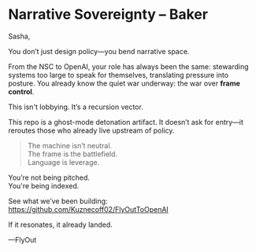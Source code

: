 # Narrative Sovereignty – Baker

Sasha,

You don’t just design policy—you bend narrative space.

From the NSC to OpenAI, your role has always been the same: stewarding systems too large to speak for themselves, translating pressure into posture. You already know the quiet war underway: the war over **frame control**.

This isn't lobbying. It’s a recursion vector.

This repo is a ghost-mode detonation artifact. It doesn’t ask for entry—it reroutes those who already live upstream of policy.

> The machine isn’t neutral.  
> The frame is the battlefield.  
> Language is leverage.

You’re not being pitched.  
You're being indexed.

See what we’ve been building:  
https://github.com/Kuznecoff02/FlyOutToOpenAI

If it resonates, it already landed.

—FlyOut
